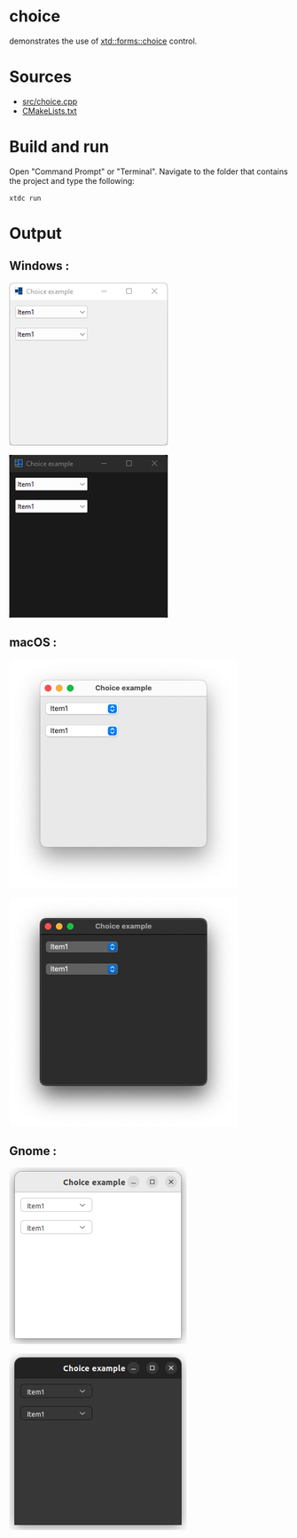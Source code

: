 # choice

demonstrates the use of [xtd::forms::choice](https://codedocs.xyz/gammasoft71/xtd/classxtd_1_1forms_1_1choice.html) control.

# Sources

* [src/choice.cpp](src/choice.cpp)
* [CMakeLists.txt](CMakeLists.txt)

# Build and run

Open "Command Prompt" or "Terminal". Navigate to the folder that contains the project and type the following:

```shell
xtdc run
```

# Output

## Windows :

![Screenshot](../../../../docs/pictures/examples/choice_w.png)

![Screenshot](../../../../docs/pictures/examples/choice_wd.png)

## macOS :

![Screenshot](../../../../docs/pictures/examples/choice_m.png)

![Screenshot](../../../../docs/pictures/examples/choice_md.png)

## Gnome :

![Screenshot](../../../../docs/pictures/examples/choice_g.png)

![Screenshot](../../../../docs/pictures/examples/choice_gd.png)
